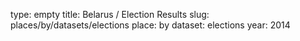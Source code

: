 type: empty
title: Belarus / Election Results
slug: places/by/datasets/elections
place: by
dataset: elections
year: 2014
